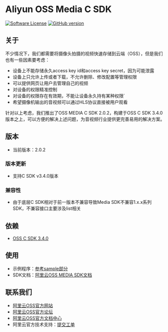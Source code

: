 # Aliyun OSS Media C SDK 

[![Software License](https://img.shields.io/badge/license-MIT-brightgreen.svg)](LICENSE)
[![GitHub version](https://badge.fury.io/gh/aliyun%2Faliyun-media-c-sdk.svg)](https://badge.fury.io/gh/aliyun%2Faliyun-media-c-sdk)

## 关于
不少情况下，我们都需要将摄像头拍摄的视频快速存储到云端（OSS），但是我们也有一些因素要考虑：

- 设备上不能存储永久access key id和access key secret，因为可能泄露
- 设备上只允许上传或者下载，不允许删除、修改配置等管理权限
- 可以提供网页让用户去管理自己的视频
- 对设备的权限精准控制
- 对设备的权限存在有效期，不能让设备永久持有某种权限`
- 希望摄像机输出的音视频可以通过HLS协议直接被用户观看

针对以上考虑，我们推出了OSS MEDIA C SDK 2.0.2，构建于OSS C SDK 3.4.0版本之上，可以方便的解决上述问题，为音视频行业提供更完善易用的解决方案。

## 版本
 - 当前版本：2.0.2

### 版本更新
- 支持C SDK v3.4.0版本

### 兼容性
- 由于底层C SDK相对于前一版本不兼容导致Media SDK不兼容1.x.x系列SDK，不兼容接口主要涉及list相关

## 依赖
 - [OSS C SDK 3.4.0](https://github.com/aliyun/aliyun-oss-c-sdk)

## 使用
 - 示例程序：[参考sample部分](sample/)
 - SDK文档：[阿里云OSS MEDIA SDK文档](https://help.aliyun.com/document_detail/oss/sdk/media-c-sdk/preface.html)

## 联系我们
- [阿里云OSS官方网站](http://oss.aliyun.com)  
- [阿里云OSS官方论坛](http://bbs.aliyun.com)
- [阿里云OSS官方文档中心](http://www.aliyun.com/product/oss#Docs)
- 阿里云官方技术支持：[提交工单](https://workorder.console.aliyun.com/#/ticket/createIndex)   
